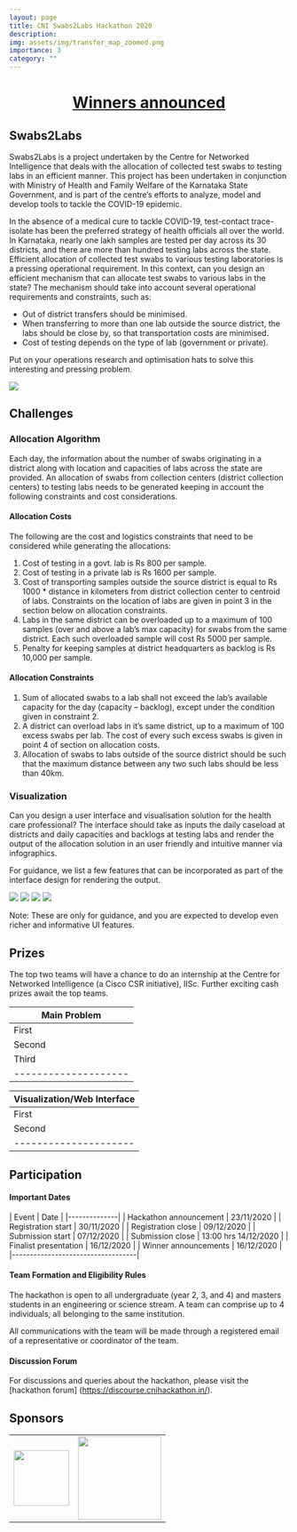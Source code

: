 ```yaml
---
layout: page
title: CNI Swabs2Labs Hackathon 2020
description:
img: assets/img/transfer_map_zoomed.png
importance: 3
category: ""
---
```


<h1 style="text-align:center;"><a href="/cni-hackathon-2020/">Winners announced</a></h1>

## Swabs2Labs
Swabs2Labs is a project undertaken by the Centre for Networked Intelligence that deals with the allocation of collected test swabs to testing labs in an efficient manner. This project has been undertaken in conjunction with Ministry of Health and Family Welfare of the Karnataka State Government, and is part of the centre’s efforts to analyze, model and develop tools to tackle the COVID-19 epidemic.

In the absence of a medical cure to tackle COVID-19, test-contact trace-isolate has been the preferred strategy of health officials all over the world. In Karnataka, nearly one lakh samples are tested per day across its 30 districts, and there are more than hundred testing labs across the state. Efficient allocation of collected test swabs to various testing laboratories is a pressing operational requirement. In this context, can you design an efficient mechanism that can allocate test swabs to various labs in the state? The mechanism should take into account several operational requirements and constraints, such as:
- Out of district transfers should be minimised.
- When transferring to more than one lab outside the source district, the labs should be close by, so that transportation costs are minimised.
- Cost of testing depends on the type of lab (government or private).

Put on your operations research and optimisation hats to solve this interesting and pressing problem.

<img src="{{ site.url }}{{ site.baseurl }}/assets/img/transfer_map_zoomed.png">

## Challenges

### Allocation Algorithm
Each day, the information about the number of swabs originating in a district along with location and capacities of labs across the state are provided. An allocation of swabs from collection centers (district collection centers) to testing labs needs to be generated keeping in account the following constraints and cost considerations.

#### Allocation Costs
The following are the cost and logistics constraints that need to be considered while generating the allocations:
1. Cost of testing in a govt. lab is Rs 800 per sample.
1. Cost of testing in a private lab is Rs 1600 per sample.
1. Cost of transporting samples outside the source district is equal to Rs 1000 * distance in kilometers from district collection center to centroid of labs. Constraints on the location of labs are given in point 3 in the section below on allocation constraints.
1. Labs in the same district can be overloaded up to a maximum of 100 samples (over and above a lab’s max capacity) for swabs from the same district. Each such overloaded sample will cost Rs 5000 per sample.
1. Penalty for keeping samples at district headquarters as backlog is Rs 10,000 per sample.

#### Allocation Constraints
1. Sum of allocated swabs to a lab shall not exceed the lab’s available capacity for the day (capacity – backlog), except under the condition given in constraint 2.
1. A district can overload labs in it’s same district, up to a maximum of 100 excess swabs per lab. The cost of every such excess swabs is given in point 4 of section on allocation costs.
1. Allocation of swabs to labs outside of the source district should be such that the maximum distance between any two such labs should be less than 40km.

### Visualization
Can you design a user interface and visualisation solution for the health care professional? The interface should take as inputs the daily caseload at districts and daily capacities and backlogs at testing labs and render the output of the allocation solution in an user friendly and intuitive manner via infographics. 

For guidance, we list a few features that can be incorporated as part of the interface design for rendering the output.

<img src="https://lh3.googleusercontent.com/DXGLGIEoVbFqPa-E9sFERzumIgyUiV-KXJwRzt9IANVHZ6PNQG9SBsSiXHeuX_cadNI5rb1MwqrgKdYBsLxm0BT82cppBXZiR42Z-KhFTbzms2Lyr-QnPItBiGGBEVvSTh2dBtCx">
<img src="https://lh5.googleusercontent.com/UkKxj2wtB2CSd879cQ8Yt3PMC6seuzyRaNJKaa-i9-IJv51pAO805E1hVkthiVJowaMqFdO2ucxJFv4peVIzABMljrjfAeU-vzwFPQgVT3eDTulM-aJ5gBRup5oGnn5Zl3U8d1qe">
<img src="https://lh3.googleusercontent.com/ywPtZeorkrKnD1QgMw-D1aZjwKyLbknF6pdKJNO1jJopJGjOpPcB7zh4vvfMFt0bCBFiSFMJqf2O0GQicBWCz9SUtpaemKOqs6xG7v4j_Xjk2C_8FU3LP7WtT6llanbhxx1Ihtt8">
<img src="https://lh6.googleusercontent.com/M-JlJIIPCa94a-uhJrUmFUfrkRrGK-jtdOhaG7rqtm1np4VYFr12FmNUEpJTS-goxTfv0CkwHZvhhHBIHv0c8u8ppjYRH0sna2c6Ni2Y21eyqKSwH_QNbaT8NamtA4LP23j_DHX6">

Note: These are only for guidance, and you are expected to develop even richer and informative UI features. 

## Prizes
The top two teams will have a chance to do an internship at the Centre for Networked Intelligence (a Cisco CSR initiative), IISc. Further exciting cash prizes await the top teams.

| Main Problem |
|--------------|
| First | Rs. 50,000 |
| Second | Rs. Rs. 30,000 |
| Third | Rs. 20,000 |
|--------------------|

| Visualization/Web Interface |
|-----------------------------|
| First | Rs. 30,000 |
| Second | Rs. 20,000 |
|---------------------|

## Participation

#### Important Dates

| Event | Date |
|--------------|
| Hackathon announcement | 23/11/2020 |
| Registration start | 30/11/2020 |
| Registration close | 09/12/2020 |
| Submission start | 07/12/2020 |
| Submission close | 13:00 hrs 14/12/2020 |
| Finalist presentation | 16/12/2020 |
| Winner announcements | 16/12/2020 |
|-----------------------------------|

#### Team Formation and Eligibility Rules
The hackathon is open to all undergraduate (year 2, 3, and 4) and masters students in an engineering or science stream. A team can comprise up to 4 individuals, all belonging to the same institution.

All communications with the team will be made through a registered email of a representative or coordinator of the team.

#### Discussion Forum
For discussions and queries about the hackathon, please visit the [hackathon forum] (https://discourse.cnihackathon.in/).

## Sponsors
<table>
<tr>
<td style="vertical-align:middle"><img src="{{ site.url }}{{ site.baseurl }}/assets/img/Cisco-CSR-Logos-horiz.jpg" height="100"></td>
<td style="vertical-align:middle"><img src="{{ site.url }}{{ site.baseurl }}/assets/img/IISc_logo-150x150.png" height="150"></td>
</tr>
</table>

